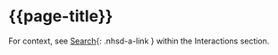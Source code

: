 # {{page-title}}

For context, see [Search](https://simplifier.net/guide/ukcoreimplementationguideformedicines/Interactions#Search){: .nhsd-a-link } within the Interactions section.
